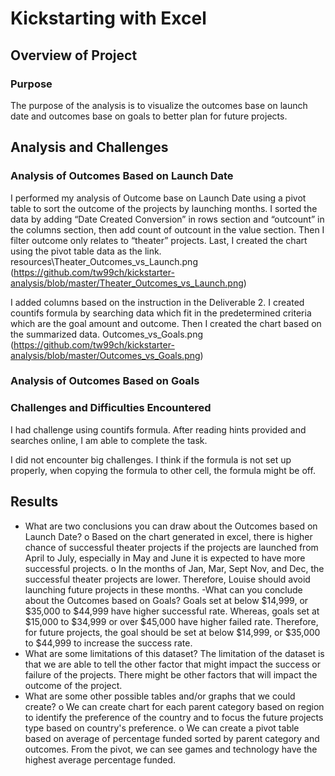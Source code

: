 # Kickstarting with Excel

## Overview of Project

### Purpose
The purpose of the analysis is to visualize the outcomes base on launch date and outcomes base on goals to better plan for future projects.
## Analysis and Challenges
### Analysis of Outcomes Based on Launch Date
I performed my analysis of Outcome base on Launch Date using a pivot table to sort the outcome of the projects by launching months. I sorted the data by adding “Date Created Conversion” in rows section and “outcount” in the columns section, then add count of outcount in the value section. Then I filter outcome only relates to “theater” projects. Last, I created the chart using the pivot table data as the link.
resources\Theater_Outcomes_vs_Launch.png (https://github.com/tw99ch/kickstarter-analysis/blob/master/Theater_Outcomes_vs_Launch.png)

I added columns based on the instruction in the Deliverable 2. I created countifs formula by searching data which fit in the predetermined criteria which are the goal amount and outcome. Then I created the chart based on the summarized data. Outcomes_vs_Goals.png (https://github.com/tw99ch/kickstarter-analysis/blob/master/Outcomes_vs_Goals.png)

### Analysis of Outcomes Based on Goals

### Challenges and Difficulties Encountered
I had challenge using countifs formula. After reading hints provided and searches online, I am able to complete the task.

I did not encounter big challenges. I think if the formula is not set up properly, when copying the formula to other cell, the formula might be off.	
## Results

- What are two conclusions you can draw about the Outcomes based on Launch Date?
o Based on the chart generated in excel, there is higher chance of successful theater projects if the projects are launched from April to July, especially in May and June it is expected to have more successful projects.
o In the months of Jan, Mar, Sept Nov, and Dec, the successful theater projects are lower. Therefore, Louise should avoid launching future projects in these months. 
-What can you conclude about the Outcomes based on Goals?
Goals set at below $14,999, or $35,000 to $44,999 have higher successful rate. Whereas, goals set at $15,000 to $34,999 or over $45,000 have higher failed rate. Therefore, for future projects, the goal should be set at below $14,999, or $35,000 to $44,999 to increase the success rate.  
- What are some limitations of this dataset?
The limitation of the dataset is that we are able to tell the other factor that might impact the success or failure of the projects. There might be other factors that will impact the outcome of the project.
- What are some other possible tables and/or graphs that we could create?
o We can create chart for each parent category based on region to identify the preference of the country and to focus the future projects type based on country's preference.
o We can create a pivot table based on average of percentage funded sorted by parent category and outcomes. From the pivot, we can see games and technology have the highest average percentage funded. 




